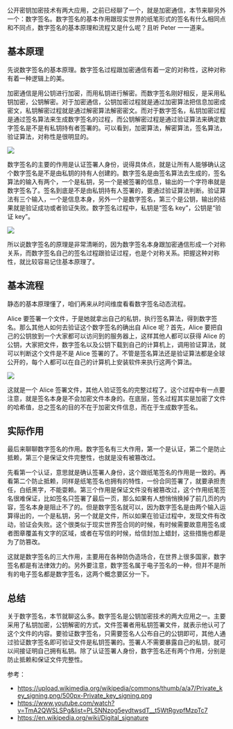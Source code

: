 公开密钥加密技术有两大应用，之前已经聊了一个，就是加密通信，本节来聊另外一个：数字签名。数字签名的基本作用跟现实世界的纸笔形式的签名有什么相同点和不同点，数字签名的基本原理和流程又是什么呢？且听 Peter 一一道来。

## 基本原理

先说数字签名的基本原理。数字签名过程跟加密通信有着一定的对称性，这种对称有着一种逻辑上的美。

加密通信是用公钥进行加密，而用私钥进行解密。而数字签名刚好相反，是采用私钥加密，公钥解密。对于加密通信，公钥加密过程就是通过加密算法把信息加密成密文，私钥解密过程就是通过解密算法解密密文。而对于数字签名，私钥加密过程是通过签名算法来生成数字签名的过程，而公钥解密过程是通过验证算法来确定数字签名是不是有私钥持有者签署的。可以看到，加密算法，解密算法，签名算法，验证算法，对称性是很明显的。

![](https://img.haoqicat.com/2018092901.jpg)


数字签名的主要的作用是认证签署人身份，说得具体点，就是让所有人能够确认这个数字签名是不是由私钥的持有人创建的。数字签名是由签名算法去生成的，签名算法的输入有两个，一个是私钥，另一个是被签署的信息，输出的一个字符串就是数字签名了。签名到底是不是由私钥持有人签署的，要通过验证算法判断。验证算法有三个输入，一个是信息本身，另外一个是数字签名，第三个是公钥，输出的结果就是验证成功或者验证失败。数字签名过程中，私钥是“签名 key”，公钥是“验证 key”。

![](https://img.haoqicat.com/2018092902.jpg)

所以说数字签名的原理是非常清晰的，因为数字签名本身跟加密通信形成一个对称关系，而数字签名自己的签名过程跟验证过程，也是个对称关系。把握这种对称性，就比较容易记住基本原理了。

## 基本流程

静态的基本原理懂了，咱们再来从时间维度看看数字签名动态流程。

Alice 要签署一个文件，于是她就拿出自己的私钥，执行签名算法，得到数字签名。那么其他人如何去验证这个数字签名的确出自 Alice 呢？首先，Alice 要把自己的公钥放到一个大家都可以访问到的服务器上，这样其他人都可以获得 Alice 的公钥，大家把文件，数字签名以及公钥下载到自己的计算机上，调用验证算法，就可以判断这个文件是不是 Alice 签署的了。不管是签名算法还是验证算法都是全球公开的，每个人都可以在自己的计算机上安装软件来执行这两个算法。

![](https://img.haoqicat.com/2018092903.jpg)

这就是一个 Alice 签署文件，其他人验证签名的完整过程了。这个过程中有一点要注意，就是签名本身是不会加密文件本身的。在底层，签名过程其实是加密了文件的哈希值，总之签名的目的不在于加密文件信息，而在于生成数字签名。

## 实际作用

最后来聊聊数字签名的作用。数字签名有三大作用，第一个是认证，第二个是防止抵赖，第三个是保证文件完整性，也就是没有被篡改过。

先看第一个认证，意思就是确认签署人身份，这个跟纸笔签名的作用是一致的。再看第二个防止抵赖，同样是纸笔签名也拥有的特性，一份合同签署了，就要承担责任，白纸黑字，不能耍赖。第三个作用是保证文件没有被篡改过，这个作用纸笔签名很难保证，比如签名只签署了最后一页，那么如果有人想悄悄换掉了前几页的内容，签名本身是阻止不了的。但是数字签名就可以，因为数字签名是由两个输入运算得出的，一个是私钥，另一个就是文件，所以如果在验证过程中，发现文件有改动，验证会失败。这个很类似于现实世界签合同的时候，有时候需要故意用签名或者图章覆盖有文字的区域，或者在写信的时候，给信封加上蜡封，这些措施也都是为了防篡改。

这就是数字签名的三大作用，主要用在各种防伪造场合，在世界上很多国家，数字签名都是有法律效力的。另外要注意，数字签名属于电子签名的一种，但并不是所有的电子签名都是数字签名，这两个概念要区分一下。

## 总结

关于数字签名，本节就聊这么多。数字签名是公钥加密技术的两大应用之一。主要采用了私钥加密，公钥解密的方式，文件签署者用私钥签署文件，就表示他认可了这个文件的内容。要验证数字签名，只需要签名人公布自己的公钥即可，其他人通过验证数字签名即可验证文件是私钥签署的。签署人不需要暴露自己的私钥，就可以间接证明自己拥有私钥。除了认证签署人身份，数字签名还有两个作用，分别是防止抵赖和保证文件完整性。

参考：

- https://upload.wikimedia.org/wikipedia/commons/thumb/a/a7/Private_key_signing.png/500px-Private_key_signing.png
- https://www.youtube.com/watch?v=TmA2QWSLSPg&list=PLSNNzog5eydtwsdT__t5WtRgvpfMzpTc7
- https://en.wikipedia.org/wiki/Digital_signature
